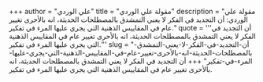 +++
author = "علي الوردي"
title = "مقولة علي الوردي"
description = "مقولة علي الوردي: أن التجديد في الفكر لا يعني التمشدق بالمصطلحات الحديثة، انه بالأحرى تغيير عام في المقاييس الذهنية التي يجري عليها المرء في تفكير."
quote = '''أن التجديد في الفكر لا يعني التمشدق بالمصطلحات الحديثة، انه بالأحرى تغيير عام في المقاييس الذهنية التي يجري عليها المرء في تفكير.''' 
slug = "أن-التجديد-في-الفكر-لا-يعني-التمشدق-بالمصطلحات-الحديثة-انه-بالأحرى-تغيير-عام-في-المقاييس-الذهنية-التي-يجري-عليها-المرء-في-تفكير"
+++
أن التجديد في الفكر لا يعني التمشدق بالمصطلحات الحديثة، انه بالأحرى تغيير عام في المقاييس الذهنية التي يجري عليها المرء في تفكير.
